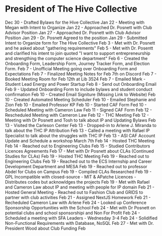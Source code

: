 # President of The Hive Collective

Dec 30 - Drafted Bylaws for the Hive Collective
Jan 22 - Meeting with Megan with Intent to Organize
Jan 22 - Approached Dr. Posnett with Club Advisor Position
Jan 27 - Approached Dr. Posnett with Club Advisor Position
Jan 29 - Dr. Posnett Agreed to the position
Jan 29 - Submitted Intent to Organize form for The Hive Collective
Feb 3 - Met with Dr. Posnett and he asked about "gathering requirements"
Feb 5 - Met with Dr. Posentt and clarified his intent to join quoted "I want to support entrepreneurship and strengthing the computer science department"
Feb 6 - Created the Onboarding Form, Leadership Form, Journey Tracker Form, and Election Form.
Feb 7 - Unofficial Meeting going over Onboarding Form and Expectations
Feb 7 - Finalized Meeting Notes for Feb 7th on Discord
Feb 7 - Booked Meeting Room for Feb 12th at Lib 3524
Feb 7 - Emailed Mark - Student Lead Energy and Power Startup
Feb 8 - Send out Onboarding Email
Feb 9 - Updated Onboarding Form to include bylaws and student conduct confirmation
Feb 10 - Created Email Signiture (Missing Link to Website)
Feb 10 - Created Automated Meeting Scheduler
Feb 10 - Emailed Stephanie and Zion
Feb 10 - Emailed Professor KP
Feb 10 - Started CAF Form
Fed 10 - Scheduled Meeting with Cameron Law
Feb 11 - Signed CAF Form
Feb 12 - Rescheduled Meeting with Cameron Law
Feb 12 - THC Meeting
Feb 12 - Meeting with Dr Posnett and Tosh to talk about IP and Updating Bylaws
Feb 13 - Visited the Carleson Center
Feb 13 - Dropped-in to Arlene J. Miranda to talk about the THC IP Attribution
Feb 13 - Called a meeting with Rafael IP Specialist to talk about the struggles with THC IP
Feb 13 - ASI CAF Account Update and Schedule a workshop March 7th
Feb 14 - Hosted THC Meeting
Feb 14 - Reached out to Engineering Clubs
Feb 15 - Studied Contributors Licences Agreements
Feb 17 - Met with Dr Posnett about CLAs (Continued Studies for CLAs)
Feb 19 - Hosted THC Meeting
Feb 19 - Reached out to Engineering Clubs
Feb 19 - Reached out to the ECS Internship and Career Development Department and MESA
Feb 19 - Reached out to professor Abdel for Clubs on Campus
Feb 19 - Compiled CLAs Researched
Feb 19 - GPL Incompatible with closed-source - MIT & APatche Licences - Distributes codes but acknowldges the projects
Feb 19 - Met with Rafael and Cameron Law about IP and meeting with people for IP domain
Feb 21 - Hosted General Meeting - Reached out to Fashion Club and GRIDS to partner with club activities
Feb 21 - Assigned NextJS Homework
Feb 21 - Recheduled Cameron Law with Arlene
Feb 24 - Looked up Conference Sponsorship Opportunities with the School
Feb 24 - Met with Dr Posnett on potential clubs and school sponsorshipi and Non For Profit
Feb 24 - Scheduled a meeting with SFA Leaders - Wednesday 3-4
Feb 24 - Solidified Non-Functional Requirements with Database, NoSQL
Feb 27 - Met with Dr. President Wood about Club Funding
Feb 
